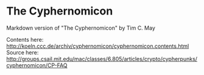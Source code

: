 The Cyphernomicon
=================

Markdown version of "The Cyphernomicon" by Tim C. May  


Contents here: http://koeln.ccc.de/archiv/cyphernomicon/cyphernomicon.contents.html  
Source here: http://groups.csail.mit.edu/mac/classes/6.805/articles/crypto/cypherpunks/cyphernomicon/CP-FAQ  
